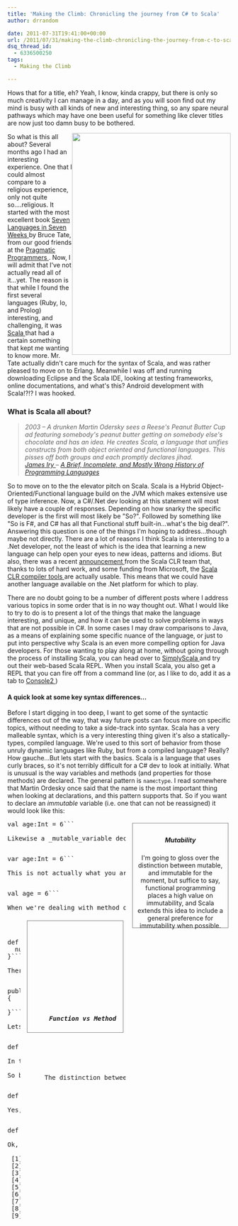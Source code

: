 ```yaml
---
title: 'Making the Climb: Chronicling the journey from C# to Scala'
author: drrandom

date: 2011-07-31T19:41:00+00:00
url: /2011/07/31/making-the-climb-chronicling-the-journey-from-c-to-scala/
dsq_thread_id:
  - 6336500250
tags:
  - Making the Climb

---
```

Hows that for a title, eh?  Yeah, I know, kinda crappy, but there is only so much creativity I can manage in a day, and as you will soon find out my mind is busy with all kinds of new and interesting thing, so any spare neural pathways which may have one been useful for something like clever titles are now just too damn busy to be bothered.

<img style="border-style: initial; border-color: initial; float: right;" src="/image.axd?picture=2011%2f10%2fPhotoxpress_17379649_2.jpg" alt="" width="358" height="500" /> So what is this all about?  Several months ago I had an interesting experience.  One that I could almost compare to a religious experience, only not quite so....religious.  It started with the most excellent book [Seven Languages in Seven Weeks ](1) by Bruce Tate, from our good friends at the [Pragmatic Programmers ](2).  Now, I will admit that I've not actually read all of it...yet.  The reason is that while I found the first several languages (Ruby, Io, and Prolog) interesting, and challenging, it was [Scala ](3) that had a certain something that kept me wanting to know more.  Mr. Tate actually didn't care much for the syntax of Scala, and was rather pleased to move on to Erlang.  Meanwhile I was off and running downloading Eclipse and the Scala IDE, looking at testing frameworks, online documentations, and what's this?  Android development with Scala!?!?  I was hooked.

### What is Scala all about?

> _2003 &#8211; A drunken Martin Odersky sees a Reese's Peanut Butter Cup ad featuring somebody's peanut butter getting on somebody else's chocolate and has an idea. He creates Scala, a language that unifies constructs from both object oriented and functional languages. This pisses off both groups and each promptly declares jihad.  
> [James Iry ](4) &#8211; [A Brief, Incomplete, and Mostly Wrong History of Programming Languages ](5)_

So to move on to the the elevator pitch on Scala.  Scala is a Hybrid Object-Oriented/Functional language build on the JVM which makes extensive use of type inference.  Now, a C#/.Net dev looking at this statement will most likely have a couple of responses.  Depending on how snarky the specific developer is the first will most likely be "So?".  Followed by something like "So is F#, and C# has all that Functional stuff built-in...what's the big deal?".  Answering this question is one of the things I'm hoping to address...though maybe not directly. There are a lot of reasons I think Scala is interesting to a .Net developer, not the least of which is the idea that learning a new language can help open your eyes to new ideas,  patterns and idioms.  But also, there was a recent [announcement ](6) from the Scala CLR team that, thanks to lots of hard work, and some funding from Microsoft, the [Scala CLR compiler tools ](8) are actually usable.  This means that we could have another language available on the .Net platform for which to play.

There are no doubt going to be a number of different posts where I address various topics in some order that is in no way thought out.  What I would like to try to do is to present a lot of the things that make the language interesting, and unique, and how it can be used to solve problems in ways that are not possible in C#.  In some cases I may draw comparisons to Java, as a means of explaining some specific nuance of the language, or just to put into perspective why Scala is an even more compelling option for Java developers.  For those wanting to play along at home, without going through the process of installing Scala, you can head over to [SimplyScala ](8) and try out their web-based Scala REPL.  When you install Scala, you also get a REPL that you can fire off from a command line (or, as I like to do, add it as a tab to [Console2 ](9))

####  

#### A quick look at some key syntax differences...

Before I start digging in too deep, I want to get some of the syntactic differences out of the way, that way future posts can focus more on specific topics, without needing to take a side-track into syntax.  Scala has a very malleable syntax, which is a very interesting thing given it's also a statically-types, compiled language.  We're used to this sort of behavior from those unruly dynamic languages like Ruby, but from a compiled language?  Really?  How gauche...But lets start with the basics.  Scala is a language that uses curly braces, so it's not terribly difficult for a C# dev to look at initially.  What is unusual is the way variables and methods (and properties for those methods) are declared.  The general pattern is `name`**:**`type`. I read somewhere that Martin Ordesky once said that the name is the most important thing when looking at declarations, and this pattern supports that.  So if you want to declare an _immutable_ variable (i.e. one that can not be reassigned) it would look like this:

<div style="margin: 5px 5px 5px 15px; width: 205px; float: right; height: 225px; clear: right; border: #7e7e7e 1px solid; padding: 5px;">
  <h5>
     
  </h5>
  
  <h5 align="center">
    Mutability
  </h5>
  
  <p align="center">
    I'm going to gloss over the distinction between mutable, and immutable for the moment, but suffice to say, functional programming places a high value on  immutability, and Scala extends this idea to include a general preference for immutability when possible.
  </p>
</div>

<pre class="brush: scala">val age:Int = 6```

Likewise a _mutable_variable declaration would look like this:

<pre class="brush: scala">var age:Int = 6```

This is not actually what you are likely to see in a &#8220;real&#8221; Scala program, however, since the Scala compiler makes extensive use of Type Inference. So in both of these cases the type can be left off, because there is plenty of information available to know what the types are:

<pre class="brush: scala">val age = 6```

When we're dealing with method or function definitions, then there are some limits to what can be inferred. Generally the types of parameters _can not_ be inferred, and the return type _can_ (though when declaring methods on a class, unless they are very simple, it's considered a good idea to specify the type. This is to avoid confusion for both you're reader and the compiler).  Functions are defined using the `def`keyword like this:

<div style="margin: 5px 5px 5px 15px; width: 206px; float: right; height: 241px; clear: right; border: #7e7e7e 1px solid; padding: 5px;">
  <h5>
     
  </h5>
  
  <h5 align="center">
    Function vs Method
  </h5>
  
  <p align="center">
    The distinction between functions and methods is actually pretty simple.  A method exists on a Class (or Object, or Trait), whereas a function does not.  Because Scala is functional, you can declare functions outside of the scope of a class without causing the anger of the gods to come raining down upon you.
  </p>
</div>

<pre class="brush: scala">def printNumbers(nums:List[Int]) {
  nums.foreach(n => println(n))
}```

There are a few interesting things here, but I have a feeling C# devs will know what is going on without a whole lot of guidance. Take it as given that the `println`is a method that prints something to standard out (cause it is...we'll talk about where it comes from later), and it's easy to see that this method translates to this in C#:

<pre class="brush: csharp">public void printNumbers(List<Int> nums)
{
    nums.ForEach(n => Console.WriteLine(n));
}```

Lets look at some of the differences....In the Scala version, we're not specifying visibility. By default everything is pubic in Scala, which is a different world than we're used to in C#. Also, there is no `void` return type defined. In Scala there is actually a class defined that takes the place of `void` called `Unit`. The compiler knows we are dealing with a method returning `Unit` for a couple reasons, the first and most significant is that in Scala, the return value of a function is the value of the last statement in the function.  So the `foreach()` function on the `List` returns `Unit`, so therefore the `printNumbers` function also returns `Unit`. There is also the way the function is written...lets take a look at a function that returns a value:

<pre class="brush: scala">def square(value:Int):Int = value * value```

In this case there is an equal sign after the function definition, which indicates that the bits afterword are the body of the function, and that the result of the following block is the return value of the function. Also notice I left of the curly braces this time round. Since it was a simple single statement method, there is no reason to use them. As a matter of convention, if your creating a method that returns `Unit`, you leave off the equal sign, and use the curlies (as a matter of fact, if you leave off the equals, you _have_ to use the curlies).  If you need multiple statements, then you need to use the curlies.

So back to the `Unit` return type on the first method. We can also write out `printNumbers` function like this:

<pre class="brush: scala">def printNumbers(nums:List[Int]) { nums.foreach(println(_)) }```

Yes, I did throw another curve at you here...the `foreach` function on the `List` takes a function as an argument, and the format for lambda expressions in Scala is basically the same as C#, however you can skip input types on lambdas if there is only one, and use the underscore `_` instead. This looks similar to the way C# lets you pass in a reference to a method that matches a delegate signature, but is not actually the same thing. In the Scala case, the `println(_)`is still a lambda expression. So before I wrap things up for this first go round, I'm going to throw out another example of using the underscore. This has actually been used as fodder to argue that Scala syntax is overly obtuse and cryptic. These things are always subject to interpretation, and I tend to think that it really depends on the specific project and developers. If your organization is used to a particular pattern, then even if it seems obtuse from the outside, it is a well defined and established pattern...use it. Anyway, on to the example...here we're going to calculate the sum of a list of numbers:

<pre class="brush: scala">def sum(nums:List[Int]) = nums.reduceLeft(_+_)```

Ok, so lets start with a quick look at `reduceLeft`...this is a function that will apply another function to each element in a list, starting with the left-most, and accumulating the result along the way. So basically it looks at the list, applies the function to the first two elements, then takes that result and applies it to the third element, and so on. In this case we've defined our function as `_+_`, and if you recall the underscore is basically a stand-in for a lambda parameter. In this case, though, we have two params, but the Scala compiler is clever enough to figure out that we want to take the arguments in order, and apply the `+` method to them (yes, `+` is a method, not an operator...stick with me we'll talk about this down the line). This starts delving into a little bit of compiler magic, and so it makes sense that some folks would be uncomfortable with this. It starts to unveil some of the secrets that are hiding underneath the surface of a seemingly stuffy, curly-braced, JVM language. I'm going to leave it here for now, and let you chew on this for a bit. Next time, we're going to start talking about the Object-Oriented side of Scala. Stay tuned.

 [1]: http://pragprog.com/book/btlang/seven-languages-in-seven-weeks
 [2]: http://pragprog.com/
 [3]: http://www.scala-lang.org
 [4]: http://james-iry.blogspot.com/
 [5]: http://james-iry.blogspot.com/2009/05/brief-incomplete-and-mostly-wrong.html
 [6]: http://www.scala-lang.org/node/10299
 [7]: http://www.scala-lang.org/node/168
 [8]: http://www.simplyscala.com/
 [9]: http://sourceforge.net/projects/console/
